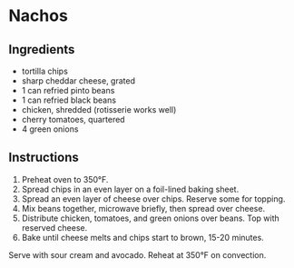 # Nachos

## Ingredients

- tortilla chips
- sharp cheddar cheese, grated
- 1 can refried pinto beans
- 1 can refried black beans
- chicken, shredded (rotisserie works well)
- cherry tomatoes, quartered
- 4 green onions

## Instructions

1. Preheat oven to 350°F.
2. Spread chips in an even layer on a foil-lined baking sheet.
3. Spread an even layer of cheese over chips. Reserve some for topping.
4. Mix beans together, microwave briefly, then spread over cheese.
5. Distribute chicken, tomatoes, and green onions over beans. Top with reserved cheese.
6. Bake until cheese melts and chips start to brown, 15-20 minutes.

Serve with sour cream and avocado. Reheat at 350°F on convection.
